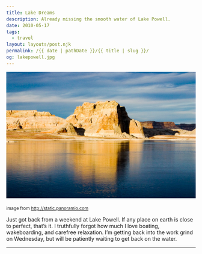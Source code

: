 ```yaml
---
title: Lake Dreams
description: Already missing the smooth water of Lake Powell.
date: 2010-05-17
tags: 
  - travel
layout: layouts/post.njk
permalink: /{{ date | pathDate }}/{{ title | slug }}/
og: lakepowell.jpg
---
```


![Lake Powell](/img/lakepowell.jpg)

<small class="footnotes">image from http://static.panoramio.com</small>

Just got back from a weekend at Lake Powell. If any place on earth is close to perfect, that’s it. I truthfully forgot how much I love boating, wakeboarding, and carefree relaxation. I’m getting back into the work grind on Wednesday, but will be patiently waiting to get back on the water.

---
